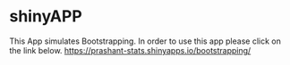 # shinyAPP
This App simulates Bootstrapping.
In order to use this app please click on the link below.
https://prashant-stats.shinyapps.io/bootstrapping/

